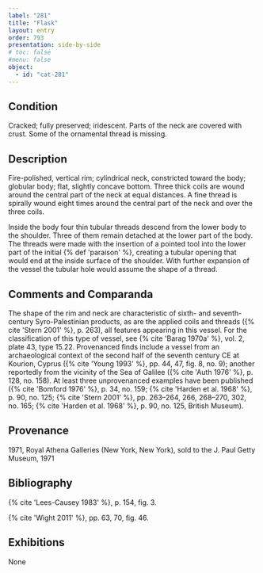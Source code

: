 ```yaml
---
label: "281"
title: "Flask"
layout: entry
order: 793
presentation: side-by-side
# toc: false
#menu: false 
object:
  - id: "cat-281"
---
```


## Condition

Cracked; fully preserved; iridescent. Parts of the neck are covered with crust. Some of the ornamental thread is missing.

## Description

Fire-polished, vertical rim; cylindrical neck, constricted toward the body; globular body; flat, slightly concave bottom. Three thick coils are wound around the central part of the neck at equal distances. A fine thread is spirally wound eight times around the central part of the neck and over the three coils.

Inside the body four thin tubular threads descend from the lower body to the shoulder. Three of them remain detached at the lower part of the body. The threads were made with the insertion of a pointed tool into the lower part of the initial {% def 'paraison' %}, creating a tubular opening that would end at the inside surface of the shoulder. With further expansion of the vessel the tubular hole would assume the shape of a thread.

## Comments and Comparanda

The shape of the rim and neck are characteristic of sixth- and seventh-century Syro-Palestinian products, as are the applied coils and threads ({% cite 'Stern 2001' %}, p. 263), all features appearing in this vessel. For the classification of this type of vessel, see {% cite 'Barag 1970a' %}, vol. 2, plate 43, type 15.22. Provenanced finds include a vessel from an archaeological context of the second half of the seventh century CE at Kourion, Cyprus ({% cite 'Young 1993' %}, pp. 44, 47, fig. 8, no. 9); another reportedly from the vicinity of the Sea of Galilee ({% cite 'Auth 1976' %}, p. 128, no. 158). At least three unprovenanced examples have been published ({% cite 'Bomford 1976' %}, p. 34, no. 159; {% cite 'Harden et al. 1968' %}, p. 90, no. 125; {% cite 'Stern 2001' %}, pp. 263–264, 266, 268–270, 302, no. 165; {% cite 'Harden et al. 1968' %}, p. 90, no. 125, British Museum).

## Provenance

1971, Royal Athena Galleries (New York, New York), sold to the J. Paul Getty Museum, 1971

## Bibliography

{% cite 'Lees-Causey 1983' %}, p. 154, fig. 3.

{% cite 'Wight 2011' %}, pp. 63, 70, fig. 46.

## Exhibitions

None